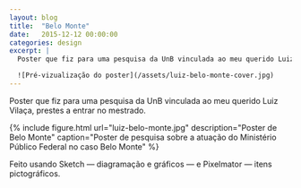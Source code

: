 ```yaml
---
layout: blog
title:  "Belo Monte"
date:   2015-12-12 00:00:00
categories: design
excerpt: |
  Poster que fiz para uma pesquisa da UnB vinculada ao meu querido Luiz Vilaça, prestes a entrar no mestrado.

  ![Pré-vizualização do poster](/assets/luiz-belo-monte-cover.jpg)
---
```


Poster que fiz para uma pesquisa da UnB vinculada ao meu querido Luiz Vilaça, prestes a entrar no mestrado.

{% include figure.html url="luiz-belo-monte.jpg" description="Poster de Belo Monte" caption="Poster de pesquisa sobre a atuação do Ministério Público Federal no caso Belo Monte" %}

Feito usando Sketch — diagramação e gráficos — e Pixelmator — itens pictográficos.
